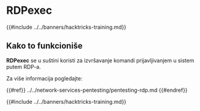 # RDPexec

{{#include ../../banners/hacktricks-training.md}}

## Kako to funkcioniše

**RDPexec** se u suštini koristi za izvršavanje komandi prijavljivanjem u sistem putem RDP-a.

Za više informacija pogledajte:

{{#ref}}
../../network-services-pentesting/pentesting-rdp.md
{{#endref}}

{{#include ../../banners/hacktricks-training.md}}
